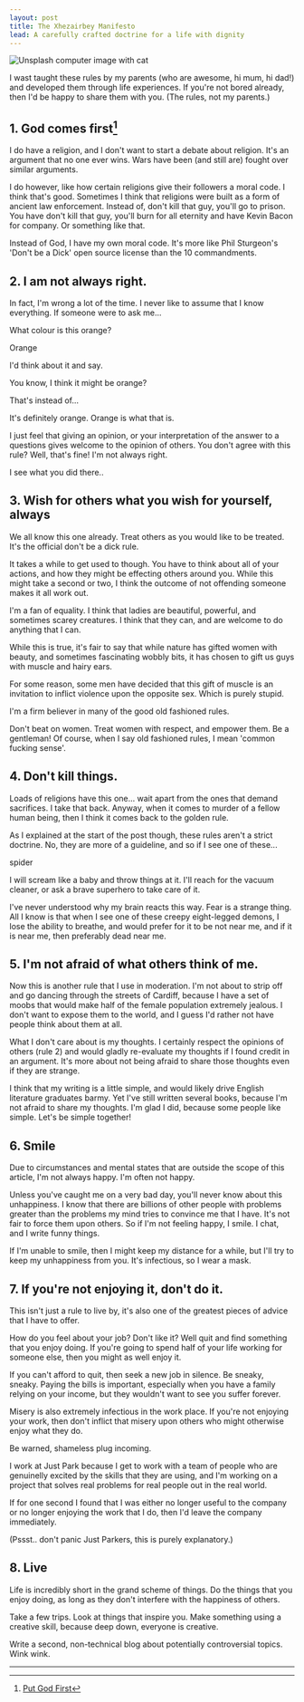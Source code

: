 ```yaml
---
layout: post
title: The Xhezairbey Manifesto
lead: A carefully crafted doctrine for a life with dignity
---
```

![Unsplash computer image with cat](https://source.unsplash.com/Iv8n8-gcsJo/600x400)

I wast taught these rules by my parents (who are awesome, hi mum, hi dad!) and developed them through life experiences. If you're not bored already, then I'd be happy to share them with you. (The rules, not my parents.)

## 1. God comes first[^fn-god]
I do have a religion, and I don't want to start a debate about religion. It's an argument that no one ever wins. Wars have been (and still are) fought over similar arguments.

I do however, like how certain religions give their followers a moral code. I think that's good. Sometimes I think that religions were built as a form of ancient law enforcement. Instead of, don't kill that guy, you'll go to prison. You have don't kill that guy, you'll burn for all eternity and have Kevin Bacon for company. Or something like that.

Instead of God, I have my own moral code. It's more like Phil Sturgeon's 'Don't be a Dick' open source license than the 10 commandments.

## 2. I am not always right.
In fact, I'm wrong a lot of the time. I never like to assume that I know everything. If someone were to ask me...

What colour is this orange?

Orange

I'd think about it and say.

You know, I think it might be orange?

That's instead of...

It's definitely orange. Orange is what that is.

I just feel that giving an opinion, or your interpretation of the answer to a questions gives welcome to the opinion of others. You don't agree with this rule? Well, that's fine! I'm not always right.

I see what you did there..

## 3. Wish for others what you wish for yourself, always
We all know this one already. Treat others as you would like to be treated. It's the official don't be a dick rule.

It takes a while to get used to though. You have to think about all of your actions, and how they might be effecting others around you. While this might take a second or two, I think the outcome of not offending someone makes it all work out.

I'm a fan of equality. I think that ladies are beautiful, powerful, and sometimes scarey creatures. I think that they can, and are welcome to do anything that I can.

While this is true, it's fair to say that while nature has gifted women with beauty, and sometimes fascinating wobbly bits, it has chosen to gift us guys with muscle and hairy ears.

For some reason, some men have decided that this gift of muscle is an invitation to inflict violence upon the opposite sex. Which is purely stupid.

I'm a firm believer in many of the good old fashioned rules.

Don't beat on women.
Treat women with respect, and empower them.
Be a gentleman!
Of course, when I say old fashioned rules, I mean 'common fucking sense'.

## 4. Don't kill things.
Loads of religions have this one... wait apart from the ones that demand sacrifices. I take that back. Anyway, when it comes to murder of a fellow human being, then I think it comes back to the golden rule.

As I explained at the start of the post though, these rules aren't a strict doctrine. No, they are more of a guideline, and so if I see one of these...

spider

I will scream like a baby and throw things at it. I'll reach for the vacuum cleaner, or ask a brave superhero to take care of it.

I've never understood why my brain reacts this way. Fear is a strange thing. All I know is that when I see one of these creepy eight-legged demons, I lose the ability to breathe, and would prefer for it to be not near me, and if it is near me, then preferably dead near me.

## 5. I'm not afraid of what others think of me.
Now this is another rule that I use in moderation. I'm not about to strip off and go dancing through the streets of Cardiff, because I have a set of moobs that would make half of the female population extremely jealous. I don't want to expose them to the world, and I guess I'd rather not have people think about them at all.

What I don't care about is my thoughts. I certainly respect the opinions of others (rule 2) and would gladly re-evaluate my thoughts if I found credit in an argument. It's more about not being afraid to share those thoughts even if they are strange.

I think that my writing is a little simple, and would likely drive English literature graduates barmy. Yet I've still written several books, because I'm not afraid to share my thoughts. I'm glad I did, because some people like simple. Let's be simple together!

## 6. Smile
Due to circumstances and mental states that are outside the scope of this article, I'm not always happy. I'm often not happy.

Unless you've caught me on a very bad day, you'll never know about this unhappiness. I know that there are billions of other people with problems greater than the problems my mind tries to convince me that I have. It's not fair to force them upon others. So if I'm not feeling happy, I smile. I chat, and I write funny things.

If I'm unable to smile, then I might keep my distance for a while, but I'll try to keep my unhappiness from you. It's infectious, so I wear a mask.

## 7. If you're not enjoying it, don't do it.
This isn't just a rule to live by, it's also one of the greatest pieces of advice that I have to offer.

How do you feel about your job? Don't like it? Well quit and find something that you enjoy doing. If you're going to spend half of your life working for someone else, then you might as well enjoy it.

If you can't afford to quit, then seek a new job in silence. Be sneaky, sneaky. Paying the bills is important, especially when you have a family relying on your income, but they wouldn't want to see you suffer forever.

Misery is also extremely infectious in the work place. If you're not enjoying your work, then don't inflict that misery upon others who might otherwise enjoy what they do.

Be warned, shameless plug incoming.

I work at Just Park because I get to work with a team of people who are genuinelly excited by the skills that they are using, and I'm working on a project that solves real problems for real people out in the real world.

If for one second I found that I was either no longer useful to the company or no longer enjoying the work that I do, then I'd leave the company immediately.

(Pssst.. don't panic Just Parkers, this is purely explanatory.)

## 8. Live
Life is incredibly short in the grand scheme of things. Do the things that you enjoy doing, as long as they don't interfere with the happiness of others.

Take a few trips. Look at things that inspire you. Make something using a creative skill, because deep down, everyone is creative.

Write a second, non-technical blog about potentially controversial topics. Wink wink.

* * *

[^fn-god]: <a href="https://www.youtube.com/watch?v=bV5uKHsWQtY&t=112s" target="_blank">Put God First</a>